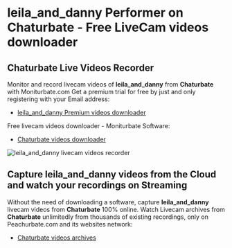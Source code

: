 # leila_and_danny Performer on Chaturbate - Free LiveCam videos downloader

## Chaturbate Live Videos Recorder

Monitor and record livecam videos of **leila_and_danny** from **Chaturbate** with Moniturbate.com
Get a premium trial for free by just and only registering with your Email address:
* [leila_and_danny Premium videos downloader](https://moniturbate.com/request-demo-licence-key.html)

Free livecam videos downloader - Moniturbate Software:
* [Chaturbate videos downloader](https://moniturbate.com/moniturbate-download-software.html)

![leila_and_danny livecam videos recorder](https://peachurnet.com/templates/moniturbate-software.png)


## Capture leila_and_danny videos from the Cloud and watch your recordings on Streaming

Without the need of downloading a software, capture **leila_and_danny** livecam videos from **Chaturbate** 100% online.
Watch Livecam archives from **Chaturbate** unlimitedly from thousands of existing recordings, only on Peachurbate.com and its websites network:
* [Chaturbate videos archives](https://peachurnet.com/)